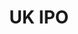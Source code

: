 ---
description: Snapshots of British patent/SPC applications received and subsequently
  published by the Intellectual Property Office.
location: https://www.gov.uk/government/publications/ipo-patent-data
record_creation_timestamp: 09/02/2021, 09:58:24
shortname: uk_ipo
tags: tag1, tag2, tag with space
terms_of_use: Open Government License 3.0 https://www.nationalarchives.gov.uk/doc/open-government-licence/version/3/
title: UK IPO
uuid: 5d387b72-6d6c-4479-8626-e9a1a9b693f7
---